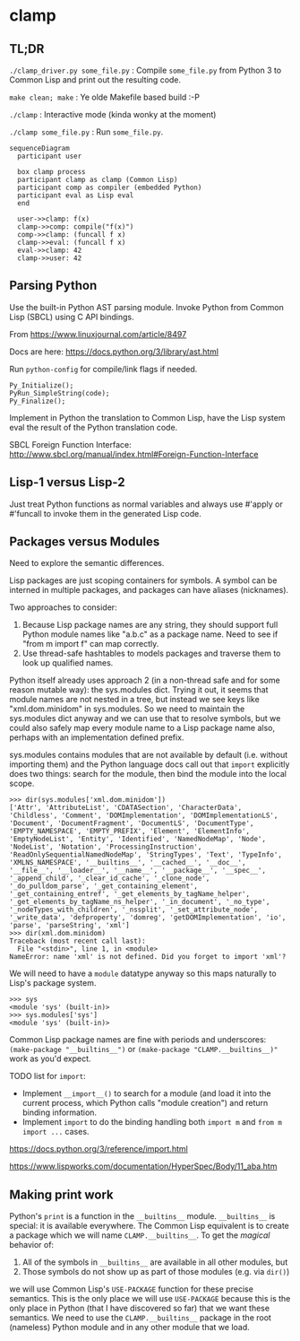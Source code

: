 clamp
=====

TL;DR
-----

`./clamp_driver.py some_file.py` : Compile `some_file.py` from Python 3 to Common Lisp and print out the resulting code.

`make clean; make` : Ye olde Makefile based build :-P

`./clamp` : Interactive mode (kinda wonky at the moment)

`./clamp some_file.py` : Run `some_file.py`.

```mermaid
sequenceDiagram
  participant user

  box clamp process
  participant clamp as clamp (Common Lisp)
  participant comp as compiler (embedded Python)
  participant eval as Lisp eval
  end

  user->>clamp: f(x)
  clamp->>comp: compile("f(x)")
  comp->>clamp: (funcall f x)
  clamp->>eval: (funcall f x)
  eval->>clamp: 42
  clamp->>user: 42
```

Parsing Python
--------------

Use the built-in Python AST parsing module. Invoke Python from Common Lisp (SBCL) using C API bindings.

From https://www.linuxjournal.com/article/8497

Docs are here: https://docs.python.org/3/library/ast.html

Run `python-config` for compile/link flags if needed.

```
Py_Initialize();
PyRun_SimpleString(code);
Py_Finalize();
```

Implement in Python the translation to Common Lisp, have the Lisp system eval the result of the Python translation code.

SBCL Foreign Function Interface:
http://www.sbcl.org/manual/index.html#Foreign-Function-Interface

Lisp-1 versus Lisp-2
--------------------

Just treat Python functions as normal variables and always use #'apply or #'funcall to invoke them in the generated Lisp code.

Packages versus Modules
-----------------------

Need to explore the semantic differences.

Lisp packages are just scoping containers for symbols. A symbol can be interned in multiple packages, and packages can have aliases (nicknames).

Two approaches to consider:

1. Because Lisp package names are any string, they should support full Python module names like "a.b.c" as a package name. Need to see if "from m import f" can map correctly.
2. Use thread-safe hashtables to models packages and traverse them to look up qualified names.

Python itself already uses approach 2 (in a non-thread safe and for some reason mutable way): the sys.modules dict. Trying it out, it seems that module names are not nested in a tree, but instead we see keys like "xml.dom.minidom" in sys.modules. So we need to maintain the sys.modules dict anyway and we can use that to resolve symbols, but we could also safely map every module name to a Lisp package name also, perhaps with an implementation defined prefix.

sys.modules contains modules that are not available by default (i.e. without importing them) and the Python language docs call out that `import` explicitly does two things: search for the module, then bind the module into the local scope.

    >>> dir(sys.modules['xml.dom.minidom'])
    ['Attr', 'AttributeList', 'CDATASection', 'CharacterData', 'Childless', 'Comment', 'DOMImplementation', 'DOMImplementationLS', 'Document', 'DocumentFragment', 'DocumentLS', 'DocumentType', 'EMPTY_NAMESPACE', 'EMPTY_PREFIX', 'Element', 'ElementInfo', 'EmptyNodeList', 'Entity', 'Identified', 'NamedNodeMap', 'Node', 'NodeList', 'Notation', 'ProcessingInstruction', 'ReadOnlySequentialNamedNodeMap', 'StringTypes', 'Text', 'TypeInfo', 'XMLNS_NAMESPACE', '__builtins__', '__cached__', '__doc__', '__file__', '__loader__', '__name__', '__package__', '__spec__', '_append_child', '_clear_id_cache', '_clone_node', '_do_pulldom_parse', '_get_containing_element', '_get_containing_entref', '_get_elements_by_tagName_helper', '_get_elements_by_tagName_ns_helper', '_in_document', '_no_type', '_nodeTypes_with_children', '_nssplit', '_set_attribute_node', '_write_data', 'defproperty', 'domreg', 'getDOMImplementation', 'io', 'parse', 'parseString', 'xml']
    >>> dir(xml.dom.minidom)
    Traceback (most recent call last):
      File "<stdin>", line 1, in <module>
    NameError: name 'xml' is not defined. Did you forget to import 'xml'?

We will need to have a `module` datatype anyway so this maps naturally to Lisp's package system.

    >>> sys
    <module 'sys' (built-in)>
    >>> sys.modules['sys']
    <module 'sys' (built-in)>

Common Lisp package names are fine with periods and underscores: `(make-package "__builtins__")` or `(make-package "CLAMP.__builtins__)"` work as you'd expect.

TODO list for `import`:
* Implement `__import__()` to search for a module (and load it into the current process, which Python calls "module creation") and return binding information.
* Implement `import` to do the binding handling both `import m` and `from m import ...` cases.

https://docs.python.org/3/reference/import.html

https://www.lispworks.com/documentation/HyperSpec/Body/11_aba.htm

Making print work
-----------------

Python's `print` is a function in the `__builtins__` module. `__builtins__` is special: it is available everywhere. The Common Lisp equivalent is to create a package which we will name `CLAMP.__builtins__`. To get the *magical* behavior of:

1. All of the symbols in `__builtins__` are available in all other modules, but
2. Those symbols do not show up as part of those modules (e.g. via `dir()`)

we will use Common Lisp's `USE-PACKAGE` function for these precise semantics. This is the only place we will use `USE-PACKAGE` because this is the only place in Python (that I have discovered so far) that we want these semantics. We need to use the `CLAMP.__builtins__` package in the root (nameless) Python module and in any other module that we load.

